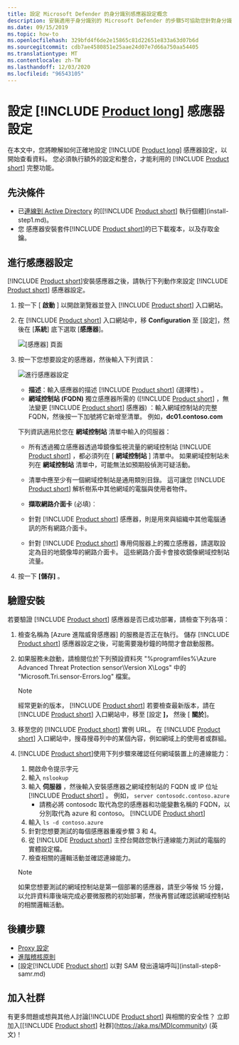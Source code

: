 ```yaml
---
title: 設定 Microsoft Defender 的身分識別感應器設定概念
description: 安裝適用于身分識別的 Microsoft Defender 的步驟5可協助您針對身分識別獨立感應器設定 Defender 的設定。
ms.date: 09/15/2019
ms.topic: how-to
ms.openlocfilehash: 329bfd4f6de2e15865c81d22651e833a63d07b6d
ms.sourcegitcommit: cdb7ae4580851e25aae24d07e7d66a750aa54405
ms.translationtype: MT
ms.contentlocale: zh-TW
ms.lasthandoff: 12/03/2020
ms.locfileid: "96543105"
---
```

# <a name="configure-product-long-sensor-settings"></a>設定 [!INCLUDE [Product long](includes/product-long.md)] 感應器設定

在本文中，您將瞭解如何正確地設定 [!INCLUDE [Product long](includes/product-long.md)] 感應器設定，以開始查看資料。 您必須執行額外的設定和整合，才能利用的 [!INCLUDE [Product short](includes/product-short.md)] 完整功能。

## <a name="prerequisites"></a>先決條件

- 已[連線到 Active Directory](install-step2.md) 的[[!INCLUDE [Product short](includes/product-short.md)] 執行個體](install-step1.md)。
- 您[](install-step3.md) 感應器安裝套件[!INCLUDE [Product short](includes/product-short.md)]的已下載複本，以及存取金鑰。

## <a name="configure-sensor-settings"></a>進行感應器設定

[!INCLUDE [Product short](includes/product-short.md)]安裝感應器之後，請執行下列動作來設定 [!INCLUDE [Product short](includes/product-short.md)] 感應器設定。

1. 按一下 [ **啟動** ] 以開啟瀏覽器並登入 [!INCLUDE [Product short](includes/product-short.md)] 入口網站。

1. 在 [!INCLUDE [Product short](includes/product-short.md)] 入口網站中，移 **Configuration** 至 [設定]，然後在 [**系統**] 底下選取 [**感應器**]。

    ![[感應器] 頁面](media/sensor-config.png)

1. 按一下您想要設定的感應器，然後輸入下列資訊：

    ![進行感應器設定](media/sensor-config-2.png)

    - **描述**：輸入感應器的描述 [!INCLUDE [Product short](includes/product-short.md)] (選擇性) 。
    - **網域控制站 (FQDN)** 獨立感應器所需的 ([!INCLUDE [Product short](includes/product-short.md)] ，無法變更 [!INCLUDE [Product short](includes/product-short.md)] 感應器) ：輸入網域控制站的完整 FQDN，然後按一下加號將它新增至清單。 例如，**dc01.contoso.com**

    下列資訊適用於您在 **網域控制站** 清單中輸入的伺服器：
    - 所有透過獨立感應器透過埠鏡像監視流量的網域控制站 [!INCLUDE [Product short](includes/product-short.md)] ，都必須列在 [ **網域控制站** ] 清單中。 如果網域控制站未列在 **網域控制站** 清單中，可能無法如預期般偵測可疑活動。
    - 清單中應至少有一個網域控制站是通用類別目錄。 這可讓您 [!INCLUDE [Product short](includes/product-short.md)] 解析樹系中其他網域的電腦與使用者物件。

    - **擷取網路介面卡** (必填)︰

    - 針對 [!INCLUDE [Product short](includes/product-short.md)] 感應器，則是用來與組織中其他電腦通訊的所有網路介面卡。
    - 針對 [!INCLUDE [Product short](includes/product-short.md)] 專用伺服器上的獨立感應器，請選取設定為目的地鏡像埠的網路介面卡。 這些網路介面卡會接收鏡像網域控制站流量。

1. 按一下 **[儲存]** 。

## <a name="validate-installations"></a>驗證安裝

若要驗證 [!INCLUDE [Product short](includes/product-short.md)] 感應器是否已成功部署，請檢查下列各項：

1. 檢查名稱為 [Azure 進階威脅感應器]  的服務是否正在執行。 儲存 [!INCLUDE [Product short](includes/product-short.md)] 感應器設定之後，可能需要幾秒鐘的時間才會啟動服務。

1. 如果服務未啟動，請檢閱位於下列預設資料夾 "%programfiles%\Azure Advanced Threat Protection sensor\Version X\Logs" 中的 "Microsoft.Tri.sensor-Errors.log" 檔案。

    >[!NOTE]
    > 經常更新的版本， [!INCLUDE [Product short](includes/product-short.md)] 若要檢查最新版本，請在 [!INCLUDE [Product short](includes/product-short.md)] 入口網站中，移至 [設定 **]，** 然後 [ **關於**]。

1. 移至您的 [!INCLUDE [Product short](includes/product-short.md)] 實例 URL。 在 [!INCLUDE [Product short](includes/product-short.md)] 入口網站中，搜尋搜尋列中的某個內容，例如網域上的使用者或群組。

1. [!INCLUDE [Product short](includes/product-short.md)]使用下列步驟來確認任何網域裝置上的連線能力：
    1. 開啟命令提示字元
    1. 輸入 `nslookup`
    1. 輸入 **伺服器** ，然後輸入安裝感應器之網域控制站的 FQDN 或 IP 位址 [!INCLUDE [Product short](includes/product-short.md)] 。 例如， `server contosodc.contoso.azure`
        - 請務必將 contosodc 取代為您的感應器和功能變數名稱的 FQDN，以分別取代為 azure 和 contoso。 [!INCLUDE [Product short](includes/product-short.md)]
    1. 輸入 `ls -d contoso.azure`
    1. 針對您想要測試的每個感應器重複步驟 3 和 4。
    1. 從 [!INCLUDE [Product short](includes/product-short.md)] 主控台開啟您執行連線能力測試的電腦的實體設定檔。
    1. 檢查相關的邏輯活動並確認連線能力。

    > [!NOTE]
    >如果您想要測試的網域控制站是第一個部署的感應器，請至少等候 15 分鐘，以允許資料庫後端完成必要微服務的初始部署，然後再嘗試確認該網域控制站的相關邏輯活動。

## <a name="next-steps"></a>後續步驟

- [Proxy 設定](configure-proxy.md)
- [進階稽核原則](configure-windows-event-collection.md)
- [設定[!INCLUDE [Product short](includes/product-short.md)] 以對 SAM 發出遠端呼叫](install-step8-samr.md)

## <a name="join-the-community"></a>加入社群

有更多問題或想與其他人討論[!INCLUDE [Product short](includes/product-short.md)] 與相關的安全性？ 立即加入[[!INCLUDE [Product short](includes/product-short.md)] 社群](https://aka.ms/MDIcommunity) \(英文\)！
